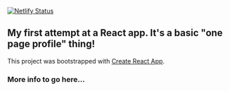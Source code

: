 [![Netlify Status](https://api.netlify.com/api/v1/badges/5cab6fc9-8af1-4439-a325-b60e26cbf3a5/deploy-status)](https://app.netlify.com/sites/jolly-knuth-71e083/deploys)

## My first attempt at a React app. It's a basic "one page profile" thing!

This project was bootstrapped with [Create React App](https://github.com/facebook/create-react-app).

### More info to go here...

